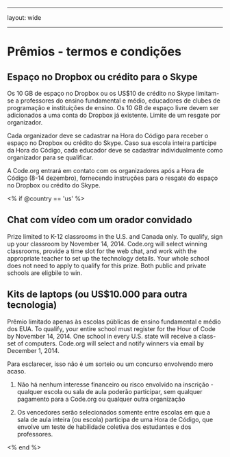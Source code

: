 * * *

layout: wide

* * *

# Prêmios - termos e condições

## Espaço no Dropbox ou crédito para o Skype

Os 10 GB de espaço no Dropbox ou os US$10 de crédito no Skype limitam-se a professores do ensino fundamental e médio, educadores de clubes de programação e instituições de ensino. Os 10 GB de espaço livre devem ser adicionados a uma conta do Dropbox já existente. Limite de um resgate por organizador.

Cada organizador deve se cadastrar na Hora do Código para receber o espaço no Dropbox ou crédito do Skype. Caso sua escola inteira participe da Hora do Código, cada educador deve se cadastrar individualmente como organizador para se qualificar.

A Code.org entrará em contato com os organizadores após a Hora de Código (8-14 dezembro), fornecendo instruções para o resgate do espaço no Dropbox ou crédito do Skype.

<% if @country == 'us' %>

## Chat com vídeo com um orador convidado

Prize limited to K-12 classrooms in the U.S. and Canada only. To qualify, sign up your classroom by November 14, 2014. Code.org will select winning classrooms, provide a time slot for the web chat, and work with the appropriate teacher to set up the technology details. Your whole school does not need to apply to qualify for this prize. Both public and private schools are eligbile to win.

## Kits de laptops (ou US$10.000 para outra tecnologia)

Prêmio limitado apenas às escolas públicas de ensino fundamental e médio dos EUA. To qualify, your entire school must register for the Hour of Code by November 14, 2014. One school in every U.S. state will receive a class-set of computers. Code.org will select and notify winners via email by December 1, 2014.

Para esclarecer, isso não é um sorteio ou um concurso envolvendo mero acaso.

1) Não há nenhum interesse financeiro ou risco envolvido na inscrição - qualquer escola ou sala de aula poderão participar, sem qualquer pagamento para a Code.org ou qualquer outra organização

2) Os vencedores serão selecionados somente entre escolas em que a sala de aula inteira (ou escola) participa de uma Hora de Código, que envolve um teste de habilidade coletiva dos estudantes e dos professores.

<% end %>